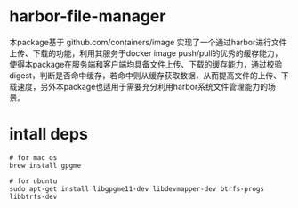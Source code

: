 # harbor-file-manager
本package基于 github.com/containers/image 实现了一个通过harbor进行文件上传、下载的功能，利用其服务于docker image push/pull的优秀的缓存能力，使得本package在服务端和客户端均具备文件上传、下载的缓存能力，通过校验digest，判断是否命中缓存，若命中则从缓存获取数据，从而提高文件的上传、下载速度，另外本package也适用于需要充分利用harbor系统文件管理能力的场景。
# intall deps

```shell
# for mac os
brew install gpgme

# for ubuntu
sudo apt-get install libgpgme11-dev libdevmapper-dev btrfs-progs libbtrfs-dev

```
